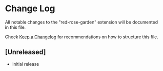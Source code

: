 # Change Log

All notable changes to the "red-rose-garden" extension will be documented in this file.

Check [Keep a Changelog](http://keepachangelog.com/) for recommendations on how to structure this file.

## [Unreleased]

- Initial release
